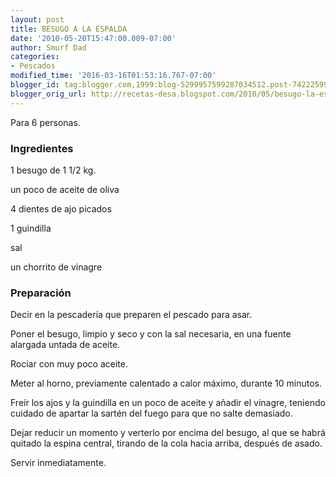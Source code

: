```yaml
---
layout: post
title: BESUGO A LA ESPALDA
date: '2010-05-20T15:47:00.009-07:00'
author: Smurf Dad
categories:
- Pescados
modified_time: '2016-03-16T01:53:16.767-07:00'
blogger_id: tag:blogger.com,1999:blog-5299957599287034512.post-7422259973558900365
blogger_orig_url: http://recetas-desa.blogspot.com/2010/05/besugo-la-espalda.html
---
```


Para 6 personas.

<h3>Ingredientes</h3>

1 besugo de 1 1/2 kg.

un poco de aceite de oliva

4 dientes de ajo picados

1 guindilla

sal

un chorrito de vinagre

<h3>Preparaci&oacute;n</h3>

Decir en la pescader&iacute;a que preparen el pescado para asar.

Poner el besugo, limpio y seco y con la sal necesaria, en una fuente alargada untada de aceite.

Rociar con muy poco aceite.

Meter al horno, previamente calentado a calor m&aacute;ximo, durante 10 minutos.

Fre&iacute;r los ajos y la guindilla en un poco de aceite y a&ntilde;adir el vinagre, teniendo cuidado de apartar la sart&eacute;n del fuego para que no salte demasiado.

Dejar reducir un momento y verterlo por encima del besugo, al que se habr&aacute; quitado la espina central, tirando de la cola hacia arriba, despu&eacute;s de asado.

Servir inmediatamente.

